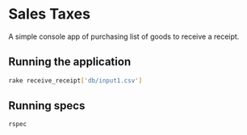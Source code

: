 # Sales Taxes
A simple console app of purchasing list of goods to receive a receipt.

## Running the application
```bash
rake receive_receipt['db/input1.csv']
```

## Running specs
```bash
rspec
```
